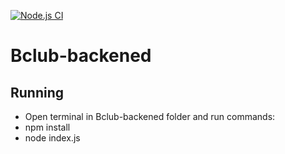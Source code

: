 [![Node.js CI](https://github.com/Mishrarishabh175/Bclub-backened/actions/workflows/node.js.yml/badge.svg?branch=main)](https://github.com/Mishrarishabh175/Bclub-backened/actions/workflows/node.js.yml)

# Bclub-backened

## Running
- Open terminal in Bclub-backened folder and run commands:
- npm install
- node index.js

